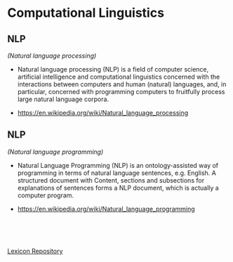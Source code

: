 # Computational Linguistics


## **NLP**
*(Natural language processing)*

* Natural language processing (NLP) is a field of computer science, artificial intelligence and computational linguistics concerned with the interactions between computers and human (natural) languages, and, in particular, concerned with programming computers to fruitfully process large natural language corpora.

* <https://en.wikipedia.org/wiki/Natural_language_processing>




## **NLP**
*(Natural language programming)*

* Natural Language Programming (NLP) is an ontology-assisted way of programming in terms of natural language sentences, e.g. English. A structured document with Content, sections and subsections for explanations of sentences forms a NLP document, which is actually a computer program.

* <https://en.wikipedia.org/wiki/Natural_language_programming>




</br>
</br>
</br>

[Lexicon Repository](https://github.com/technopreneurG/lexicon)
